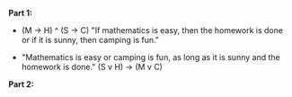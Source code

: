 **Part 1:**

- (M -> H) ^ (S -> C)
	"If mathematics is easy, then the homework is done or if it is sunny, then camping is fun."

- "Mathematics is easy or camping is fun, as long as it is sunny and the homework  is done."
	(S v H) -> (M v C) 
	
	
**Part 2:**


